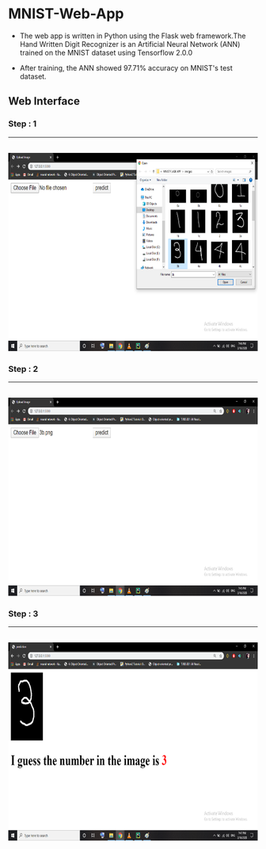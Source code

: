 # MNIST-Web-App

- The web app is written in Python using the Flask web framework.The Hand Written Digit Recognizer is an Artificial Neural Network (ANN) trained on the MNIST dataset using Tensorflow 2.0.0

- After training, the ANN showed 97.71% accuracy on MNIST's test dataset. 

## Web Interface

### Step : 1
---
<br>
 <img src = "https://github.com/ramsha275/MNIST-Web-App/blob/master/Interface/home.png" height= "400" width="700">

### Step : 2
---
<br>
 <img src = "https://github.com/ramsha275/MNIST-Web-App/blob/master/Interface/home2.png" height= "400" width="700">
 
 ### Step : 3
 ---
 <br>
 <img src = "https://github.com/ramsha275/MNIST-Web-App/blob/master/Interface/prediction.png" height= "400" width="700">
